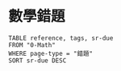 # 數學錯題
```dataview
TABLE reference, tags, sr-due
FROM "0-Math"
WHERE page-type = "錯題"
SORT sr-due DESC
```
